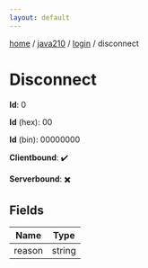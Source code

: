 ```yaml
---
layout: default
---
```


[home](/)  /  [java210](/protocol/java210)  /  [login](/protocol/java210/login)  /  disconnect

# Disconnect

**Id**: 0

**Id** (hex): 00

**Id** (bin): 00000000

**Clientbound**: ✔️

**Serverbound**: ✖️

## Fields

Name | Type
---|---
reason | string

